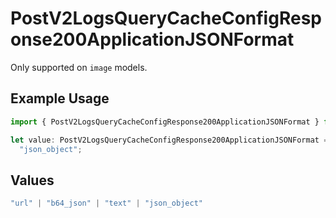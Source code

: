 # PostV2LogsQueryCacheConfigResponse200ApplicationJSONFormat

Only supported on `image` models.

## Example Usage

```typescript
import { PostV2LogsQueryCacheConfigResponse200ApplicationJSONFormat } from "orq-poc-typescript-multi-env-version/models/operations";

let value: PostV2LogsQueryCacheConfigResponse200ApplicationJSONFormat =
  "json_object";
```

## Values

```typescript
"url" | "b64_json" | "text" | "json_object"
```